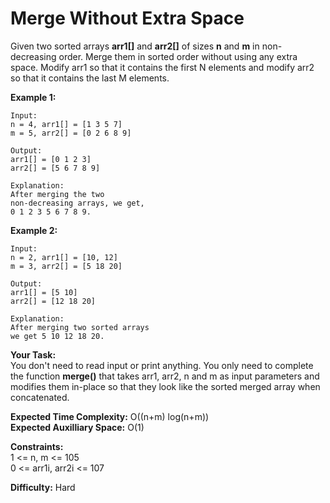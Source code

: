 # Merge Without Extra Space
Given two sorted arrays **arr1[]** and **arr2[]** of sizes **n** and **m** in non-decreasing order. Merge them in sorted order without using any extra space. Modify arr1 so that it contains the first N elements and modify arr2 so that it contains the last M elements.
 
**Example 1:**
```
Input: 
n = 4, arr1[] = [1 3 5 7] 
m = 5, arr2[] = [0 2 6 8 9]

Output: 
arr1[] = [0 1 2 3]
arr2[] = [5 6 7 8 9]

Explanation:
After merging the two 
non-decreasing arrays, we get, 
0 1 2 3 5 6 7 8 9.
```

**Example 2:**
```
Input: 
n = 2, arr1[] = [10, 12] 
m = 3, arr2[] = [5 18 20]

Output: 
arr1[] = [5 10]
arr2[] = [12 18 20]

Explanation:
After merging two sorted arrays 
we get 5 10 12 18 20.
```

**Your Task:** <br>
You don't need to read input or print anything. You only need to complete the function **merge()** that takes arr1, arr2, n and m as input parameters and modifies them in-place so that they look like the sorted merged array when concatenated.
 

**Expected Time Complexity:**  O((n+m) log(n+m))<br>
**Expected Auxilliary Space:** O(1)
 

**Constraints:** <br>
1 <= n, m <= 105<br>
0 <= arr1i, arr2i <= 107

**Difficulty:** Hard

